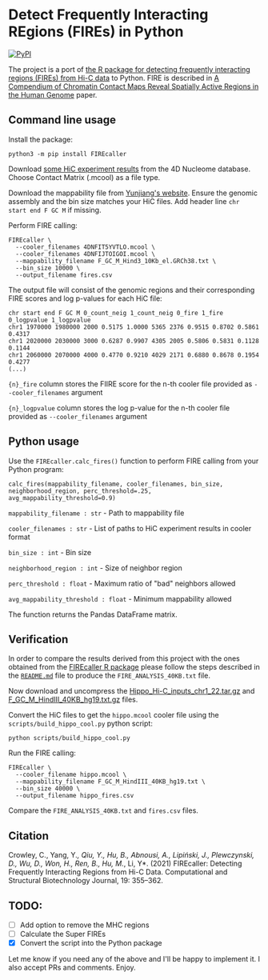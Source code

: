 # Detect Frequently Interacting REgions (FIREs) in Python

[![PyPI](https://img.shields.io/pypi/v/FIREcaller.svg)](https://pypi.python.org/pypi/FIREcaller)

The project is a port of [the R package for detecting frequently interacting regions (FIREs) from Hi-C data](https://github.com/yycunc/FIREcaller) to Python. FIRE is described in [A Compendium of Chromatin Contact Maps Reveal Spatially Active Regions in the Human Genome](https://www.ncbi.nlm.nih.gov/pmc/articles/PMC5478386/) paper.

## Command line usage

Install the package:
```
python3 -m pip install FIREcaller
```

Download [some HiC experiment results](https://data.4dnucleome.org/browse/?experiments_in_set.biosample.biosource.individual.organism.name=human&experiments_in_set.experiment_type.display_title=in+situ+Hi-C&experimentset_type=replicate&type=ExperimentSetReplicate) from the 4D Nucleome database. Choose Contact Matrix (.mcool) as a file type.

Download the mappability file from [Yunjiang's website](http://enhancer.sdsc.edu/yunjiang/resources/genomic_features/). Ensure the genomic assembly and the bin size matches your HiC files. Add header line `chr start end F GC M` if missing.

Perform FIRE calling:
```
FIREcaller \
  --cooler_filenames 4DNFIT5YVTLO.mcool \
  --cooler_filenames 4DNFIJTOIGOI.mcool \
  --mappability_filename F_GC_M_Hind3_10Kb_el.GRCh38.txt \
  --bin_size 10000 \
  --output_filename fires.csv
```

The output file will consist of the genomic regions and their corresponding FIRE scores and log p-values for each HiC file:
```
chr start end F GC M 0_count_neig 1_count_neig 0_fire 1_fire 0_logpvalue 1_logpvalue
chr1 1970000 1980000 2000 0.5175 1.0000 5365 2376 0.9515 0.8702 0.5861 0.4317
chr1 2020000 2030000 3000 0.6287 0.9907 4305 2005 0.5806 0.5831 0.1128 0.1144
chr1 2060000 2070000 4000 0.4770 0.9210 4029 2171 0.6880 0.8678 0.1954 0.4277
(...)
```

`{n}_fire` column stores the FIIRE score for the n-th cooler file provided as `--cooler_filenames` argument

`{n}_logpvalue` column stores the log p-value for the n-th cooler file provided as `--cooler_filenames` argument

## Python usage

Use the `FIREcaller.calc_fires()` function to perform FIRE calling from your Python program:

`calc_fires(mappability_filename, cooler_filenames, bin_size, neighborhood_region, perc_threshold=.25, avg_mappability_threshold=0.9)`

`mappability_filename : str` - Path to mappability file

`cooler_filenames : str` -  List of paths to HiC experiment results in cooler format

`bin_size : int` - Bin size

`neighborhood_region : int` - Size of neighbor region

`perc_threshold : float` - Maximum ratio of "bad" neighbors allowed

`avg_mappability_threshold : float` - Minimum mappability allowed        

The function returns the Pandas DataFrame matrix.

## Verification

In order to compare the results derived from this project with the ones obtained from the [FIREcaller R package](https://github.com/yycunc/FIREcaller/) please follow the steps described in the [`README.md`](https://github.com/yycunc/FIREcaller/blob/master/README.md) file to produce the `FIRE_ANALYSIS_40KB.txt` file.

Now download and uncompress the [Hippo_Hi-C_inputs_chr1_22.tar.gz](https://yunliweb.its.unc.edu/FIREcaller/example/HiC_input_for_FIREcaller/Hippo_Hi-C_inputs_chr1_22.tar.gz) and [F_GC_M_HindIII_40KB_hg19.txt.gz](https://yunliweb.its.unc.edu/FIREcaller/example/HiC_input_for_FIREcaller/F_GC_M_HindIII_40KB_hg19.txt.gz) files.

Convert the HiC files to get the `hippo.mcool` cooler file using the `scripts/build_hippo_cool.py` python script:

```
python scripts/build_hippo_cool.py
```

Run the FIRE calling:
```
FIREcaller \
  --cooler_filename hippo.mcool \
  --mappability_filename F_GC_M_HindIII_40KB_hg19.txt \
  --bin_size 40000 \
  --output_filename hippo_fires.csv
```

Compare the `FIRE_ANALYSIS_40KB.txt` and `fires.csv` files.

## Citation

Crowley, C., Yang, Y.*, Qiu, Y., Hu, B., Abnousi, A., Lipiński, J., Plewczynski, D., Wu, D., Won, H., Ren, B., Hu, M.*, Li, Y*. (2021) FIREcaller: Detecting Frequently Interacting Regions from Hi-C Data. Computational and Structural Biotechnology Journal, 19: 355–362.

## TODO:

- [ ] Add option to remove the MHC regions
- [ ] Calculate the Super FIREs
- [x] Convert the script into the Python package

Let me know if you need any of the above and I'll be happy to implement it. I also accept PRs and comments. Enjoy.
